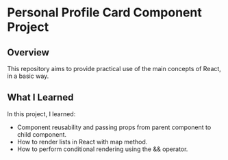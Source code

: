 <h1>Personal Profile Card Component Project</h1>

<h2>Overview</h2>
<p>This repository aims to provide practical use of the main concepts of React, in a basic way.</p>

<h2>What I Learned</h2>

<p>In this project, I learned:</p>

<ul>
  <li>Component reusability and passing props from parent component to child component.</li>
  <li>How to render lists in React with map method.</li>
  <li>How to perform conditional rendering using the && operator.</li>
</ul>
